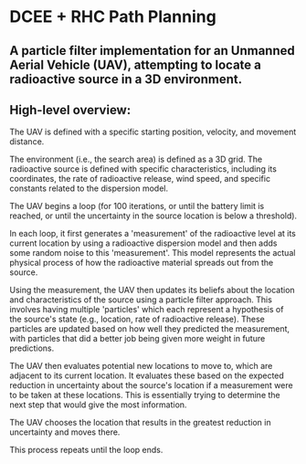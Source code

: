 # DCEE + RHC Path Planning

## A particle filter implementation for an Unmanned Aerial Vehicle (UAV), attempting to locate a radioactive source in a 3D environment. 

## High-level overview:

The UAV is defined with a specific starting position, velocity, and movement distance.

The environment (i.e., the search area) is defined as a 3D grid. The radioactive source is defined with specific characteristics, including its coordinates, the rate of radioactive release, wind speed, and specific constants related to the dispersion model.

The UAV begins a loop (for 100 iterations, or until the battery limit is reached, or until the uncertainty in the source location is below a threshold).

In each loop, it first generates a 'measurement' of the radioactive level at its current location by using a radioactive dispersion model and then adds some random noise to this 'measurement'. This model represents the actual physical process of how the radioactive material spreads out from the source.

Using the measurement, the UAV then updates its beliefs about the location and characteristics of the source using a particle filter approach. This involves having multiple 'particles' which each represent a hypothesis of the source's state (e.g., location, rate of radioactive release). These particles are updated based on how well they predicted the measurement, with particles that did a better job being given more weight in future predictions.

The UAV then evaluates potential new locations to move to, which are adjacent to its current location. It evaluates these based on the expected reduction in uncertainty about the source's location if a measurement were to be taken at these locations. This is essentially trying to determine the next step that would give the most information.

The UAV chooses the location that results in the greatest reduction in uncertainty and moves there.

This process repeats until the loop ends.
